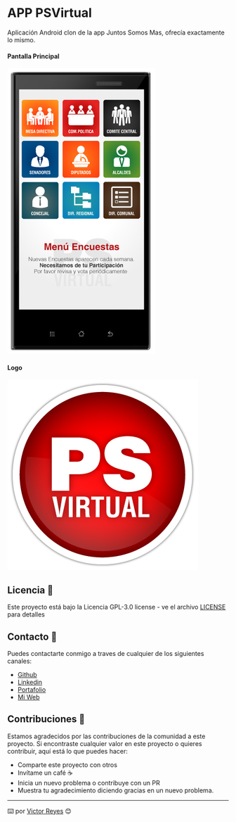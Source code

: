 # APP PSVirtual
Aplicación Android clon de la app Juntos Somos Mas, ofrecía exactamente lo mismo.

#### Pantalla Principal
<img src='https://raw.githubusercontent.com/tenshi98/Trabajo_Imagenes/main/APP%20PSVirtual/src/previsualizacion.jpg' />

#### Logo
<img src='https://raw.githubusercontent.com/tenshi98/Trabajo_Imagenes/main/APP%20PSVirtual/src/ps_virtual.png' />

## Licencia 📄
Este proyecto está bajo la Licencia GPL-3.0 license - ve el archivo [LICENSE](LICENSE) para detalles

## Contacto 📖
Puedes contactarte conmigo a traves de cualquier de los siguientes canales:
- [Github](https://github.com/tenshi98)
- [Linkedin](https://www.linkedin.com/in/victor-reyes-galvez/)
- [Portafolio](https://tenshi98.github.io/portafolio/)
- [Mi Web](https://web.digitalcreations.cl/)

## Contribuciones 🎁
Estamos agradecidos por las contribuciones de la comunidad a este proyecto. Si encontraste cualquier valor en este proyecto o quieres contribuir, aquí está lo que puedes hacer:

- Comparte este proyecto con otros
- Invítame un café ☕
- Inicia un nuevo problema o contribuye con un PR
- Muestra tu agradecimiento diciendo gracias en un nuevo problema.

---

⌨️ por [Victor Reyes](https://github.com/tenshi98) 😊